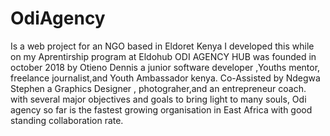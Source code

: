 # OdiAgency
Is a web project for an NGO based in Eldoret Kenya
I developed this while on my Aprentirship program at Eldohub 
ODI AGENCY HUB was founded in october 2018 by Otieno Dennis a junior software developer 
,Youths mentor, freelance journalist,and Youth Ambassador kenya.
Co-Assisted by Ndegwa Stephen a Graphics Designer , photograher,and an entrepreneur coach.
with several major objectives and goals to bring light to many souls,
Odi agency so far is the fastest growing organisation in East Africa with good standing collaboration rate. 
